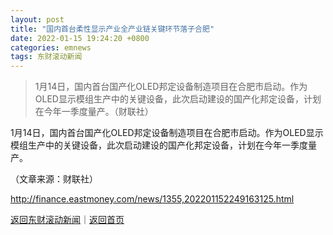```yaml
---
layout: post
title: "国内首台柔性显示产业全产业链关键环节落子合肥"
date: 2022-01-15 19:24:20 +0800
categories: emnews
tags: 东财滚动新闻
---
```

> 1月14日，国内首台国产化OLED邦定设备制造项目在合肥市启动。作为OLED显示模组生产中的关键设备，此次启动建设的国产化邦定设备，计划在今年一季度量产。（财联社）

<p>1月14日，国内首台国产化OLED邦定设备制造项目在合肥市启动。作为OLED显示模组生产中的关键设备，此次启动建设的国产化邦定设备，计划在今年一季度量产。</p><p class="em_media">（文章来源：财联社）</p>

<http://finance.eastmoney.com/news/1355,202201152249163125.html>

[返回东财滚动新闻](//finews.withounder.com/emnews/)｜[返回首页](//finews.withounder.com/)